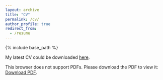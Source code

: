 ```yaml
---
layout: archive
title: "CV"
permalink: /cv/
author_profile: true
redirect_from:
  - /resume
---
```


{% include base_path %}

My latest CV could be downloaded [here](https://1drv.ms/b/s!Aj143mgtp74X6W3CmUqz7CqXQcPR?e=E1YaLl).




This browser does not support PDFs. Please download the PDF to view it: [Download PDF](https:///iriswanghe.github.io/images/cv.pdf).



 

